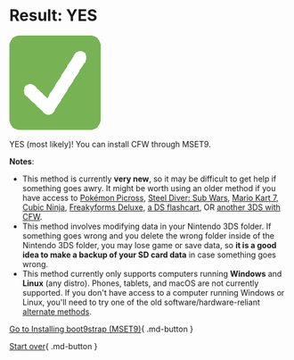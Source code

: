 # Result: YES

![Image](/images/seventeen/success.png)

YES (most likely)! You can install CFW through MSET9.

**Notes**:

+ This method is currently **very new**, so it may be difficult to get help if something goes awry. It might be worth using an older method if you have access to [Pokémon Picross](/seventeen/pichaxx), [Steel Diver: Sub Wars](/seventeen/steelhax), [Mario Kart 7](/seventeen/kartminer7), [Cubic Ninja](/seventeen/ninjhax), [Freakyforms Deluxe](/seventeen/freakyforms), [a DS flashcart](/seventeen/ntrboot), OR [another 3DS with CFW](/seventeen/kartdlphax).
+ This method involves modifying data in your Nintendo 3DS folder. If something goes wrong and you delete the wrong folder inside of the Nintendo 3DS folder, you may lose game or save data, so **it is a good idea to make a backup of your SD card data** in case something goes wrong.
+ This method currently only supports computers running **Windows** and **Linux** (any distro). Phones, tablets, and macOS are not currently supported. If you don't have access to a computer running Windows or Linux, you'll need to try one of the old software/hardware-reliant [alternate methods](/seventeen/hardware).

[Go to Installing boot9strap (MSET9)](https://3ds.hacks.guide/installing-boot9strap-(mset9)){ .md-button }

[Start over](/seventeen){ .md-button }